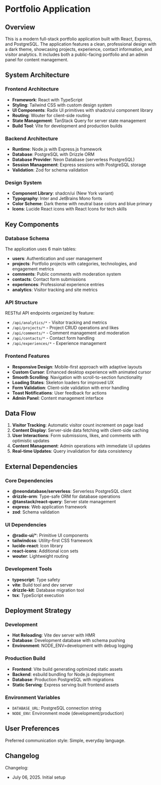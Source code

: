 # Portfolio Application

## Overview

This is a modern full-stack portfolio application built with React, Express, and PostgreSQL. The application features a clean, professional design with a dark theme, showcasing projects, experience, contact information, and visitor analytics. It includes both a public-facing portfolio and an admin panel for content management.

## System Architecture

### Frontend Architecture
- **Framework**: React with TypeScript
- **Styling**: Tailwind CSS with custom design system
- **UI Components**: Radix UI primitives with shadcn/ui component library
- **Routing**: Wouter for client-side routing
- **State Management**: TanStack Query for server state management
- **Build Tool**: Vite for development and production builds

### Backend Architecture
- **Runtime**: Node.js with Express.js framework
- **Database**: PostgreSQL with Drizzle ORM
- **Database Provider**: Neon Database (serverless PostgreSQL)
- **Session Management**: Express sessions with PostgreSQL storage
- **Validation**: Zod for schema validation

### Design System
- **Component Library**: shadcn/ui (New York variant)
- **Typography**: Inter and JetBrains Mono fonts
- **Color Scheme**: Dark theme with neutral base colors and blue primary
- **Icons**: Lucide React icons with React Icons for tech skills

## Key Components

### Database Schema
The application uses 6 main tables:
- **users**: Authentication and user management
- **projects**: Portfolio projects with categories, technologies, and engagement metrics
- **comments**: Public comments with moderation system
- **contacts**: Contact form submissions
- **experiences**: Professional experience entries
- **analytics**: Visitor tracking and site metrics

### API Structure
RESTful API endpoints organized by feature:
- `/api/analytics/*` - Visitor tracking and metrics
- `/api/projects/*` - Project CRUD operations and likes
- `/api/comments/*` - Comment management and moderation
- `/api/contacts/*` - Contact form handling
- `/api/experiences/*` - Experience management

### Frontend Features
- **Responsive Design**: Mobile-first approach with adaptive layouts
- **Custom Cursor**: Enhanced desktop experience with animated cursor
- **Smooth Scrolling**: Navigation with scroll-to-section functionality
- **Loading States**: Skeleton loaders for improved UX
- **Form Validation**: Client-side validation with error handling
- **Toast Notifications**: User feedback for actions
- **Admin Panel**: Content management interface

## Data Flow

1. **Visitor Tracking**: Automatic visitor count increment on page load
2. **Content Display**: Server-side data fetching with client-side caching
3. **User Interactions**: Form submissions, likes, and comments with optimistic updates
4. **Content Management**: Admin operations with immediate UI updates
5. **Real-time Updates**: Query invalidation for data consistency

## External Dependencies

### Core Dependencies
- **@neondatabase/serverless**: Serverless PostgreSQL client
- **drizzle-orm**: Type-safe ORM for database operations
- **@tanstack/react-query**: Server state management
- **express**: Web application framework
- **zod**: Schema validation

### UI Dependencies
- **@radix-ui/***: Primitive UI components
- **tailwindcss**: Utility-first CSS framework
- **lucide-react**: Icon library
- **react-icons**: Additional icon sets
- **wouter**: Lightweight routing

### Development Tools
- **typescript**: Type safety
- **vite**: Build tool and dev server
- **drizzle-kit**: Database migration tool
- **tsx**: TypeScript execution

## Deployment Strategy

### Development
- **Hot Reloading**: Vite dev server with HMR
- **Database**: Development database with schema pushing
- **Environment**: NODE_ENV=development with debug logging

### Production Build
- **Frontend**: Vite build generating optimized static assets
- **Backend**: esbuild bundling for Node.js deployment
- **Database**: Production PostgreSQL with migrations
- **Static Serving**: Express serving built frontend assets

### Environment Variables
- `DATABASE_URL`: PostgreSQL connection string
- `NODE_ENV`: Environment mode (development/production)

## User Preferences

Preferred communication style: Simple, everyday language.

## Changelog

Changelog:
- July 06, 2025. Initial setup